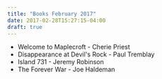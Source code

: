 ```yaml
---
title: "Books February 2017"
date: 2017-02-28T15:27:15-04:00
draft: true
---
```


* Welcome to Maplecroft - Cherie Priest 
* Disappearance at Devil's Rock - Paul Tremblay 
* Island 731 - Jeremy Robinson
* The Forever War - Joe Haldeman 